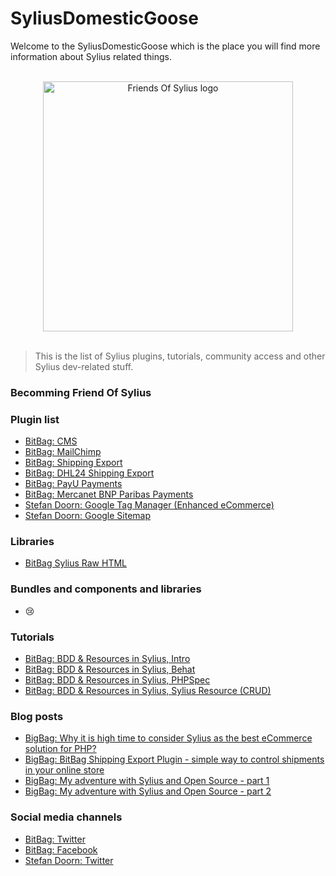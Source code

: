 # SyliusDomesticGoose
Welcome to the SyliusDomesticGoose which is the place you will find more information about Sylius related things.

<p align="center">
  <br>
  <img width="400" src="./friends-of-sylius-logo.jpg" alt="Friends Of Sylius logo">
  <br>
  <br>
</p>

> This is the list of Sylius plugins, tutorials, community access and other Sylius dev-related stuff.

### Becomming Friend Of Sylius

### Plugin list

- [BitBag: CMS](https://github.com/bitbag-commerce/CmsPlugin)
- [BitBag: MailChimp](https://github.com/bitbag-commerce/MailChimpPlugin)
- [BitBag: Shipping Export](https://github.com/bitbag-commerce/ShippingExportPlugin)
- [BitBag: DHL24 Shipping Export](https://github.com/bitbag-commerce/DHL24PlShippingExportPlugin)
- [BitBag: PayU Payments](https://github.com/bitbag-commerce/PayUPlugin)
- [BitBag: Mercanet BNP Paribas Payments](https://github.com/bitbag-commerce/MercanetBnpParibasPlugin)
- [Stefan Doorn: Google Tag Manager (Enhanced eCommerce)](https://github.com/stefandoorn/google-tag-manager-enhanced-ecommerce-plugin)
- [Stefan Doorn: Google Sitemap](https://github.com/stefandoorn/sitemap-plugin)

### Libraries

- [BitBag Sylius Raw HTML](https://github.com/bitbag-commerce/SyliusRawHtml)

### Bundles and components and libraries

- :cry:

### Tutorials

- [BitBag: BDD & Resources in Sylius, Intro](https://bitbag.shop/blog/post/working-with-bdd-and-resources-in-sylius-part-0-introduction)
- [BitBag: BDD & Resources in Sylius, Behat](https://bitbag.shop/blog/post/working-with-bdd-and-resources-in-sylius-part-1-behat)
- [BitBag: BDD & Resources in Sylius, PHPSpec](https://bitbag.shop/blog/post/working-with-bdd-and-resources-in-sylius-part-2-phpspec)
- [BitBag: BDD & Resources in Sylius, Sylius Resource (CRUD)](https://bitbag.shop/blog/post/working-with-bdd-and-resources-in-sylius-part-3-resourcebundle)

### Blog posts

- [BigBag: Why it is high time to consider Sylius as the best eCommerce solution for PHP?](https://bitbag.shop/blog/post/working-with-bdd-and-resources-in-sylius-part-3-resourcebundle)
- [BigBag: BitBag Shipping Export Plugin - simple way to control shipments in your online store
](https://bitbag.shop/blog/post/bitbag-shipping-export-plugin-simple-way-to-control-shipments-in-your-online-store)
- [BigBag: My adventure with Sylius and Open Source - part 1
](https://bitbag.shop/blog/post/my-adventure-with-sylius-and-open-source-part-1)
- [BigBag: My adventure with Sylius and Open Source - part 2
](https://bitbag.shop/blog/post/my-adventure-with-sylius-and-open-source-part-2)

### Social media channels

- [BitBag: Twitter](https://twitter.com/BitBagCommerce)
- [BitBag: Facebook](https://www.facebook.com/bitbag/)
- [Stefan Doorn: Twitter](https://twitter.com/stefan_doorn)
